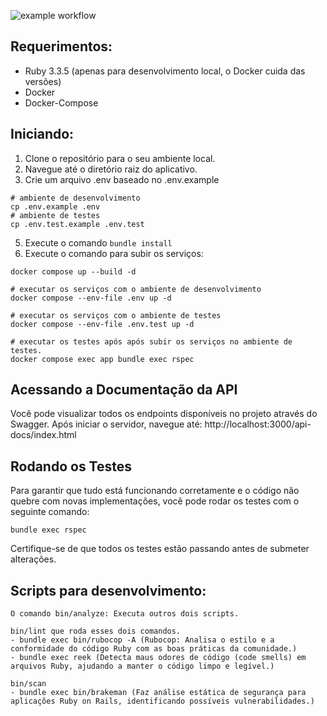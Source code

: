 ![example workflow](https://github.com/danielnottingham/ypfo/actions/workflows/ci.yml/badge.svg)

## Requerimentos:
- Ruby 3.3.5 (apenas para desenvolvimento local, o Docker cuida das versões)
- Docker
- Docker-Compose

## Iniciando:
1. Clone o repositório para o seu ambiente local.
2. Navegue até o diretório raiz do aplicativo.
3. Crie um arquivo .env baseado no .env.example
```
# ambiente de desenvolvimento
cp .env.example .env
# ambiente de testes
cp .env.test.example .env.test
```
5. Execute o comando `bundle install`
6. Execute o comando para subir os serviços:
```
docker compose up --build -d

# executar os serviços com o ambiente de desenvolvimento
docker compose --env-file .env up -d

# executar os serviços com o ambiente de testes
docker compose --env-file .env.test up -d

# executar os testes após após subir os serviços no ambiente de testes.
docker compose exec app bundle exec rspec
```

## Acessando a Documentação da API
Você pode visualizar todos os endpoints disponíveis no projeto através do Swagger. Após iniciar o servidor, navegue até:
http://localhost:3000/api-docs/index.html

## Rodando os Testes
Para garantir que tudo está funcionando corretamente e o código não quebre com novas implementações, você pode rodar os testes com o seguinte comando:
```
bundle exec rspec
```
Certifique-se de que todos os testes estão passando antes de submeter alterações.

## Scripts para desenvolvimento:
```
O comando bin/analyze: Executa outros dois scripts.

bin/lint que roda esses dois comandos.
- bundle exec bin/rubocop -A (Rubocop: Analisa o estilo e a conformidade do código Ruby com as boas práticas da comunidade.)
- bundle exec reek (Detecta maus odores de código (code smells) em arquivos Ruby, ajudando a manter o código limpo e legível.)

bin/scan
- bundle exec bin/brakeman (Faz análise estática de segurança para aplicações Ruby on Rails, identificando possíveis vulnerabilidades.)
```
